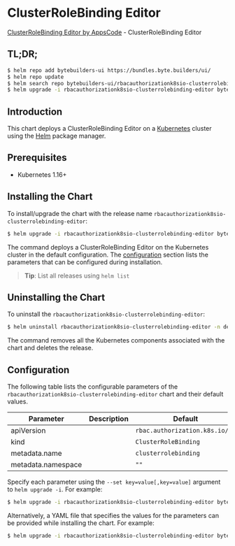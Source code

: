 # ClusterRoleBinding Editor

[ClusterRoleBinding Editor by AppsCode](https://byte.builders) - ClusterRoleBinding Editor

## TL;DR;

```bash
$ helm repo add bytebuilders-ui https://bundles.byte.builders/ui/
$ helm repo update
$ helm search repo bytebuilders-ui/rbacauthorizationk8sio-clusterrolebinding-editor --version=v0.4.7
$ helm upgrade -i rbacauthorizationk8sio-clusterrolebinding-editor bytebuilders-ui/rbacauthorizationk8sio-clusterrolebinding-editor -n default --create-namespace --version=v0.4.7
```

## Introduction

This chart deploys a ClusterRoleBinding Editor on a [Kubernetes](http://kubernetes.io) cluster using the [Helm](https://helm.sh) package manager.

## Prerequisites

- Kubernetes 1.16+

## Installing the Chart

To install/upgrade the chart with the release name `rbacauthorizationk8sio-clusterrolebinding-editor`:

```bash
$ helm upgrade -i rbacauthorizationk8sio-clusterrolebinding-editor bytebuilders-ui/rbacauthorizationk8sio-clusterrolebinding-editor -n default --create-namespace --version=v0.4.7
```

The command deploys a ClusterRoleBinding Editor on the Kubernetes cluster in the default configuration. The [configuration](#configuration) section lists the parameters that can be configured during installation.

> **Tip**: List all releases using `helm list`

## Uninstalling the Chart

To uninstall the `rbacauthorizationk8sio-clusterrolebinding-editor`:

```bash
$ helm uninstall rbacauthorizationk8sio-clusterrolebinding-editor -n default
```

The command removes all the Kubernetes components associated with the chart and deletes the release.

## Configuration

The following table lists the configurable parameters of the `rbacauthorizationk8sio-clusterrolebinding-editor` chart and their default values.

|     Parameter      | Description |                  Default                  |
|--------------------|-------------|-------------------------------------------|
| apiVersion         |             | <code>rbac.authorization.k8s.io/v1</code> |
| kind               |             | <code>ClusterRoleBinding</code>           |
| metadata.name      |             | <code>clusterrolebinding</code>           |
| metadata.namespace |             | <code>""</code>                           |


Specify each parameter using the `--set key=value[,key=value]` argument to `helm upgrade -i`. For example:

```bash
$ helm upgrade -i rbacauthorizationk8sio-clusterrolebinding-editor bytebuilders-ui/rbacauthorizationk8sio-clusterrolebinding-editor -n default --create-namespace --version=v0.4.7 --set apiVersion=rbac.authorization.k8s.io/v1
```

Alternatively, a YAML file that specifies the values for the parameters can be provided while
installing the chart. For example:

```bash
$ helm upgrade -i rbacauthorizationk8sio-clusterrolebinding-editor bytebuilders-ui/rbacauthorizationk8sio-clusterrolebinding-editor -n default --create-namespace --version=v0.4.7 --values values.yaml
```
